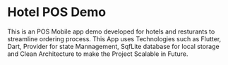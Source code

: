 # Hotel POS Demo


This is an POS Mobile app demo developed for hotels and resturants to streamline ordering process.
This App uses Technologies such as Flutter, Dart, Provider for state Mannagement, SqfLite database for local storage and Clean Architecture to make the Project Scalable in Future.


